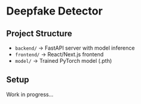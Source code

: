 # Deepfake Detector

## Project Structure
- `backend/` → FastAPI server with model inference
- `frontend/` → React/Next.js frontend
- `model/` → Trained PyTorch model (.pth)

## Setup
Work in progress...
